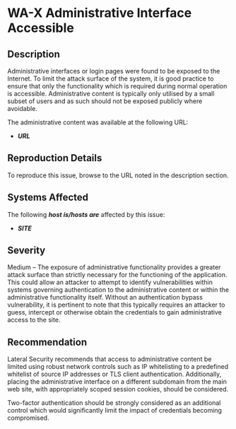 WA-X Administrative Interface Accessible
========================================

Description
-----------
Administrative interfaces or login pages were found to be exposed to the Internet. To limit the attack surface of the system, it is good practice to ensure that only the functionality which is required during normal operation is accessible. Administrative content is typically only utilised by a small subset of users and as such should not be exposed publicly where avoidable.

The administrative content was available at the following URL:
  * ***URL***

Reproduction Details
--------------------
To reproduce this issue, browse to the URL noted in the description section.

Systems Affected
----------------
The following ***host is/hosts are*** affected by this issue:
  * ***SITE***

Severity
--------
Medium – The exposure of administrative functionality provides a greater attack surface than strictly necessary for the functioning of the application. This could allow an attacker to attempt to identify vulnerabilities within systems governing authentication to the administrative content or within the administrative functionality itself. Without an authentication bypass vulnerability, it is pertinent to note that this typically requires an attacker to guess, intercept or otherwise obtain the credentials to gain administrative access to the site.

Recommendation
--------------
Lateral Security recommends that access to administrative content be limited using robust network controls such as IP whitelisting to a predefined whitelist of source IP addresses or TLS client authentication. Additionally, placing the administrative interface on a different subdomain from the main web site, with appropriately scoped session cookies, should be considered.

Two-factor authentication should be strongly considered as an additional control which would significantly limit the impact of credentials becoming compromised.
